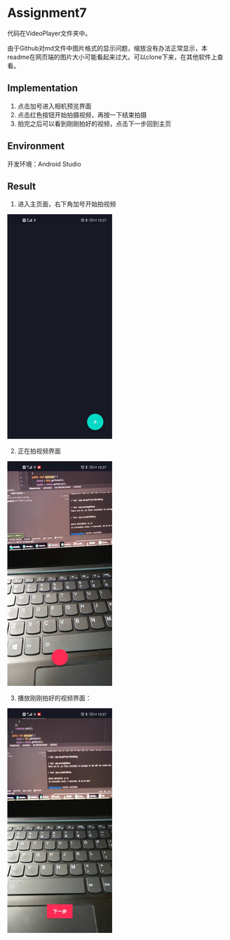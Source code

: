 # Assignment7

代码在VideoPlayer文件夹中。

由于Github对md文件中图片格式的显示问题，缩放没有办法正常显示，本readme在网页端的图片大小可能看起来过大。可以clone下来，在其他软件上查看。

## Implementation

1. 点击加号进入相机预览界面
2. 点击红色按钮开始拍摄视频，再按一下结束拍摄
3. 拍完之后可以看到刚刚拍好的视频，点击下一步回到主页

## Environment

开发环境：Android Studio

## Result

1. 进入主页面，右下角加号开始拍视频

<img src="./Images/1.jpg" alt="1" style="zoom:50%;" />

2. 正在拍视频界面

<img src="./Images/2.jpg" alt="2" style="zoom:50%;" />

3. 播放刚刚拍好的视频界面：

<img src="./Images/3.jpg" alt="3" style="zoom:50%;" />


